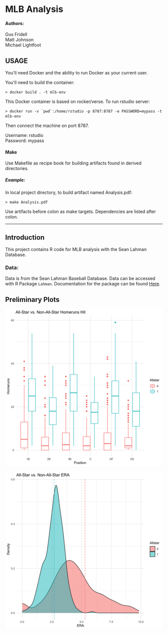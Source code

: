 MLB Analysis
============

#### Authors:

Gus Fridell \
Matt Johnson \
Michael Lightfoot

USAGE
-----
You'll need Docker and the ability to run Docker as your current user.

You'll need to build the container:

    > docker build . -t mlb-env

This Docker container is based on rocker/verse. To run rstudio server:

    > docker run -v `pwd`:/home/rstudio -p 8787:8787 -e PASSWORD=mypass -t mlb-env
      
Then connect the machine on port 8787.

Username: rstudio \
Password: mypass

#### Make
Use Makefile as recipe book for building artifacts found in derived directories. 

##### Example:
In local project directory, to build artifact named Analysis.pdf:

    > make Analysis.pdf
    
Use artifacts before colon as make targets. Dependencies are listed after colon. 

***

Introduction
------------

This project contains R code for MLB analysis with the Sean Lahman Database.

### Data:

Data is from the Sean Lahman Baseball Database. Data can be accessed with R Package `Lahman`. Documentation for the package can be found [Here](https://cran.r-project.org/web/packages/Lahman/Lahman.pdf). 


Preliminary Plots
-----------------

![](README_graphics/HR.plot.png)

![](README_graphics/Pitcher.plot.png)